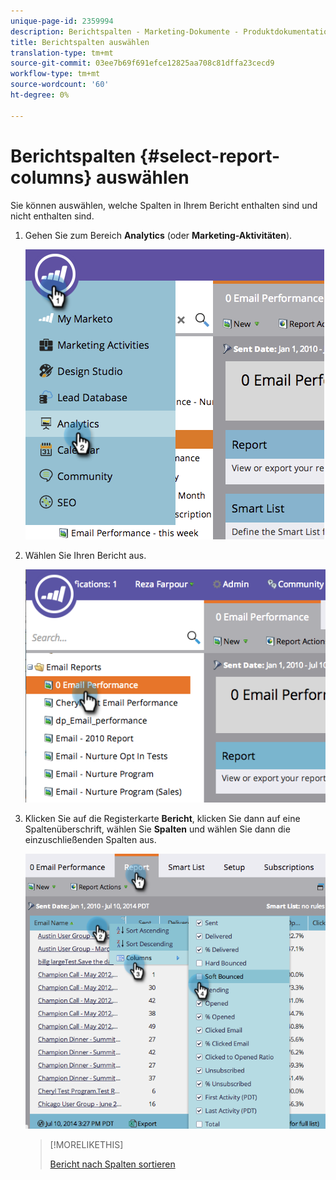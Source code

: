 ```yaml
---
unique-page-id: 2359994
description: Berichtspalten - Marketing-Dokumente - Produktdokumentation auswählen
title: Berichtspalten auswählen
translation-type: tm+mt
source-git-commit: 03ee7b69f691efce12825aa708c81dffa23cecd9
workflow-type: tm+mt
source-wordcount: '60'
ht-degree: 0%

---
```



# Berichtspalten {#select-report-columns} auswählen

Sie können auswählen, welche Spalten in Ihrem Bericht enthalten sind und nicht enthalten sind.

1. Gehen Sie zum Bereich **Analytics** (oder **Marketing-Aktivitäten**).

   ![](assets/image2014-9-16-10-3a43-3a0.png)

1. Wählen Sie Ihren Bericht aus.

   ![](assets/image2014-9-16-10-3a43-3a5.png)

1. Klicken Sie auf die Registerkarte **Bericht**, klicken Sie dann auf eine Spaltenüberschrift, wählen Sie **Spalten** und wählen Sie dann die einzuschließenden Spalten aus.

   ![](assets/image2014-9-16-10-3a43-3a9.png)

   >[!MORELIKETHIS]
   >
   >[Bericht nach Spalten sortieren](/help/marketo/product-docs/reporting/basic-reporting/editing-reports/sort-report-on-columns.md)
